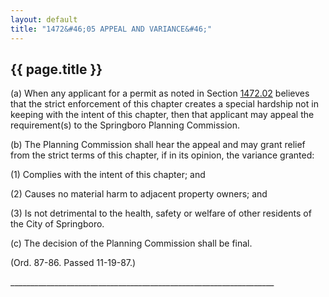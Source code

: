 ```yaml
---
layout: default 
title: "1472&#46;05 APPEAL AND VARIANCE&#46;"
---
```


{{ page.title }}
----------------

​(a) When any applicant for a permit as noted in Section
[1472.02](595f30e1.html) believes that the strict enforcement of this
chapter creates a special hardship not in keeping with the intent of
this chapter, then that applicant may appeal the requirement(s) to the
Springboro Planning Commission.

​(b) The Planning Commission shall hear the appeal and may grant relief
from the strict terms of this chapter, if in its opinion, the variance
granted:

​(1) Complies with the intent of this chapter; and

​(2) Causes no material harm to adjacent property owners; and

​(3) Is not detrimental to the health, safety or welfare of other
residents of the City of Springboro.

​(c) The decision of the Planning Commission shall be final.

(Ord. 87-86. Passed 11-19-87.)

\_\_\_\_\_\_\_\_\_\_\_\_\_\_\_\_\_\_\_\_\_\_\_\_\_\_\_\_\_\_\_\_\_\_\_\_\_\_\_\_\_\_\_\_\_\_\_\_\_\_\_\_\_\_\_\_\_\_\_\_\_\_\_\_\_\_

